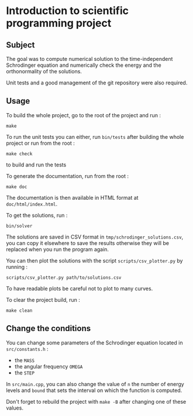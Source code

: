 # Introduction to scientific programming project

## Subject

The goal was to compute numerical solution to the time-independent Schrodinger
equation and numerically check the energy and the orthonormality of the
solutions.

Unit tests and a good management of the git repository were also required.

## Usage

To build the whole project, go to the root of the project and run :

```make```

To run the unit tests you can either, run `bin/tests` after building the whole
project or run from the root :

```make check```

to build and run the tests

To generate the documentation, run from the root :

```make doc```

The documentation is then available in HTML format at `doc/html/index.html`.

To get the solutions, run :

```bin/solver```

The solutions are saved in CSV format in `tmp/schrodinger_solutions.csv`, you
can copy it elsewhere to save the results otherwise they will be replaced when
you run the program again.

You can then plot the solutions with the script `scripts/csv_plotter.py` by
running :

```scripts/csv_plotter.py path/to/solutions.csv```

To have readable plots be careful not to plot to many curves.

To clear the project build, run :

```make clean```

## Change the conditions

You can change some parameters of the Schrodinger equation located in
`src/constants.h` :
* the `MASS`
* the angular frequency `OMEGA`
* the `STEP`

In `src/main.cpp`, you can also change the value of `n` the number of energy
levels and `bound` that sets the interval on which the function is computed.

Don't forget to rebuild the project with `make -B` after changing one of these
values.
